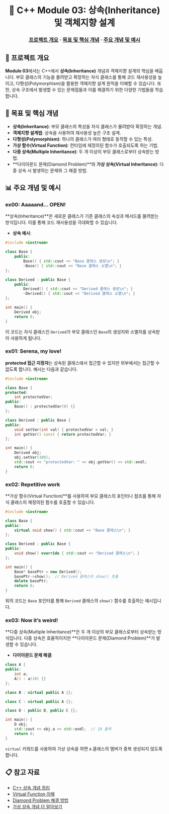 <h1 align="center">
    🏰 C++ Module 03: 상속(Inheritance) 및 객체지향 설계
</h1>

<h3 align="center">
	<a href="#프로젝트-개요">프로젝트 개요</a>
	<span> · </span>
	<a href="#목표-및-핵심-개념">목표 및 핵심 개념</a>
	<span> · </span>
	<a href="#주요-개념-및-예시">주요 개념 및 예시</a>
</h3>


## 📘 프로젝트 개요

**Module 03**에서는 C++에서 **상속(Inheritance)** 개념과 객체지향 설계의 핵심을 배웁니다. 부모 클래스의 기능을 물려받고 확장하는 자식 클래스를 통해 코드 재사용성을 높이고, 다형성(Polymorphism)을 활용한 객체지향 설계 원칙을 이해할 수 있습니다. 또한, 상속 구조에서 발생할 수 있는 문제점들과 이를 해결하기 위한 다양한 기법들을 학습합니다.


## 📂 목표 및 핵심 개념

- **상속(Inheritance)**: 부모 클래스의 특성을 자식 클래스가 물려받아 확장하는 개념.
- **객체지향 설계법**: 상속을 사용하여 재사용성 높은 구조 설계.
- **다형성(Polymorphism)**: 하나의 클래스가 여러 형태로 동작할 수 있는 특성.
- **가상 함수(Virtual Function)**: 런타임에 재정의된 함수가 호출되도록 하는 기법.
- **다중 상속(Multiple Inheritance)**: 두 개 이상의 부모 클래스로부터 상속받는 방법.
- **다이아몬드 문제(Diamond Problem)**와 **가상 상속(Virtual Inheritance)**: 다중 상속 시 발생하는 문제와 그 해결 방법.


## 📊 주요 개념 및 예시

### ex00: Aaaaand… OPEN!

**상속(Inheritance)**은 새로운 클래스가 기존 클래스의 속성과 메서드를 물려받는 방식입니다. 이를 통해 코드 재사용성을 극대화할 수 있습니다.

- **상속 예시**:

```cpp
#include <iostream>

class Base {
    public:
        Base() { std::cout << "Base 클래스 생성\n"; }
        ~Base() { std::cout << "Base 클래스 소멸\n"; }
};

class Derived : public Base {
    public:
        Derived() { std::cout << "Derived 클래스 생성\n"; }
        ~Derived() { std::cout << "Derived 클래스 소멸\n"; }
};

int main() {
    Derived obj;
    return 0;
}
```

이 코드는 자식 클래스인 `Derived`가 부모 클래스인 `Base`의 생성자와 소멸자를 상속받아 사용하게 됩니다.

### ex01: Serena, my love!

**protected 접근 지정자**는 상속된 클래스에서 접근할 수 있지만 외부에서는 접근할 수 없도록 합니다. 예시는 다음과 같습니다.

```cpp
#include <iostream>

class Base {
protected:
    int protectedVar;
public:
    Base() : protectedVar(0) {}
};

class Derived : public Base {
public:
    void setVar(int val) { protectedVar = val; }
    int getVar() const { return protectedVar; }
};

int main() {
    Derived obj;
    obj.setVar(100);
    std::cout << "protectedVar: " << obj.getVar() << std::endl;
    return 0;
}
```

### ex02: Repetitive work

**가상 함수(Virtual Function)**를 사용하여 부모 클래스의 포인터나 참조를 통해 자식 클래스의 재정의된 함수를 호출할 수 있습니다.

```cpp
#include <iostream>

class Base {
public:
    virtual void show() { std::cout << "Base 클래스\n"; }
};

class Derived : public Base {
public:
    void show() override { std::cout << "Derived 클래스\n"; }
};

int main() {
    Base* basePtr = new Derived();
    basePtr->show();  // Derived 클래스의 show() 호출
    delete basePtr;
    return 0;
}
```

위의 코드는 `Base` 포인터를 통해 `Derived` 클래스의 `show()` 함수를 호출하는 예시입니다.

### ex03: Now it’s weird!

**다중 상속(Multiple Inheritance)**은 두 개 이상의 부모 클래스로부터 상속받는 방식입니다. 다중 상속은 효율적이지만 **다이아몬드 문제(Diamond Problem)**가 발생할 수 있습니다.

- **다이아몬드 문제 해결**:

```cpp
class A {
public:
    int a;
    A() : a(10) {}
};

class B : virtual public A {};

class C : virtual public A {};

class D : public B, public C {};

int main() {
    D obj;
    std::cout << obj.a << std::endl;  // 10 출력
    return 0;
}
```

`virtual` 키워드를 사용하여 가상 상속을 하면 `A` 클래스의 멤버가 중복 생성되지 않도록 합니다.


## 📋 참고 자료

- [C++ 상속 개념 정리](https://velog.io/@meong9090/c-%EC%83%81%EC%86%8D)
- [Virtual Function 이해](https://yeolco.tistory.com/125)
- [Diamond Problem 해결 방법](https://ansohxxn.github.io/cpp/chapter12-8/)
- [가상 상속 개념 더 알아보기](https://dataonair.or.kr/db-tech-reference/d-lounge/technical-data/?mod=document&uid=235880)
